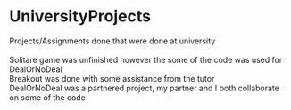 # UniversityProjects
Projects/Assignments done that were done at university<br>
<br>
Solitare game was unfinished however the some of the code was used for DealOrNoDeal<br>
Breakout was done with some assistance from the tutor<br>
DealOrNoDeal was a partnered project, my partner and I both collaborate on some of the code
